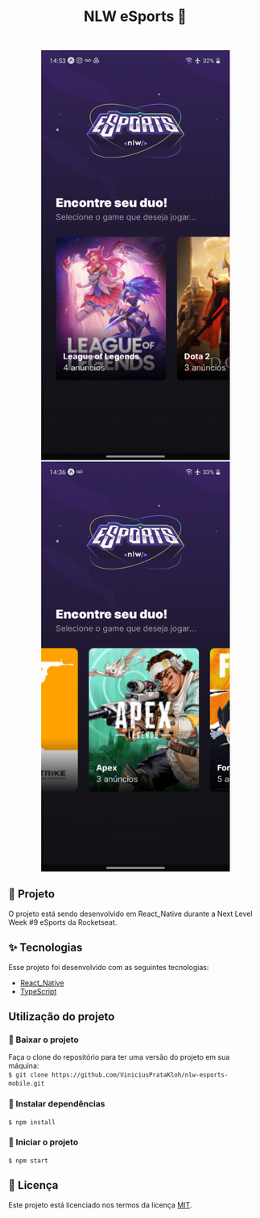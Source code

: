 <h1 align="center">
  NLW eSports 📱
</h1>

<br>

<p align="center">
  <img alt="Visualização do App" src="cover1.png" width="375px" height="812px">
  <img alt="Visualização do App" src="cover2.png" width="375px" height="812px">
</p>

## 📱 Projeto

O projeto está sendo desenvolvido em React_Native durante a Next Level Week #9 eSports da Rocketseat.

## ✨ Tecnologias

Esse projeto foi desenvolvido com as seguintes tecnologias:

- [React_Native](https://reactnative.dev/)
- [TypeScript](https://www.typescriptlang.org/)

## Utilização do projeto

### 💾 Baixar o projeto
Faça o clone do repositório para ter uma versão do projeto em sua máquina:<br/>
`$ git clone https://github.com/ViniciusPrataKloh/nlw-esports-mobile.git`

### 🧰 Instalar dependências
`$ npm install`  

### 🚀 Iniciar o projeto
`$ npm start`
<br />


## 📝 Licença
Este projeto está licenciado nos termos da licença [MIT](https://github.com/ViniciusPrataKloh/nlw-esports-mobile.git/blob/main/LICENSE). 
